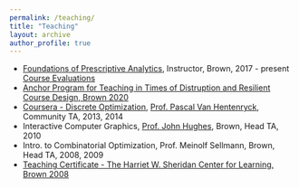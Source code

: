 ```yaml
---
permalink: /teaching/
title: "Teaching"
layout: archive
author_profile: true
---
```


- [Foundations of Prescriptive Analytics](https://cs.brown.edu/courses/csci2951-o/), Instructor, Brown, 2017 - present\
[Course Evaluations](https://sites.google.com/site/serdrk/Student_Evaluations.pdf?attredirects=0)
- [Anchor Program for Teaching in Times of Distruption and Resilient Course Design, Brown 2020](https://www.brown.edu/sheridan/programs-services/institutes-retreats/anchor)
- [Coursera - Discrete Optimization](https://www.coursera.org/learn/discrete-optimization), [Prof. Pascal Van Hentenryck](https://sites.gatech.edu/pascal-van-hentenryck/), Community TA, 2013, 2014
- Interactive Computer Graphics, [Prof. John Hughes](http://cs.brown.edu/people/jhughes/), Brown, Head TA, 2010
- Intro. to Combinatorial Optimization, Prof. Meinolf Sellmann, Brown, Head TA, 2008, 2009
- [Teaching Certificate - The Harriet W. Sheridan Center for Learning, Brown 2008](https://www.brown.edu/about/administration/sheridan-center/)
